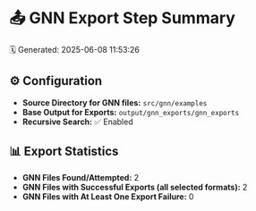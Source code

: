 # 📤 GNN Export Step Summary

🗓️ Generated: 2025-06-08 11:53:26

## ⚙️ Configuration
- **Source Directory for GNN files:** `src/gnn/examples`
- **Base Output for Exports:** `output/gnn_exports/gnn_exports`
- **Recursive Search:** ✅ Enabled

## 📊 Export Statistics
- **GNN Files Found/Attempted:** 2
- **GNN Files with Successful Exports (all selected formats):** 2
- **GNN Files with At Least One Export Failure:** 0
